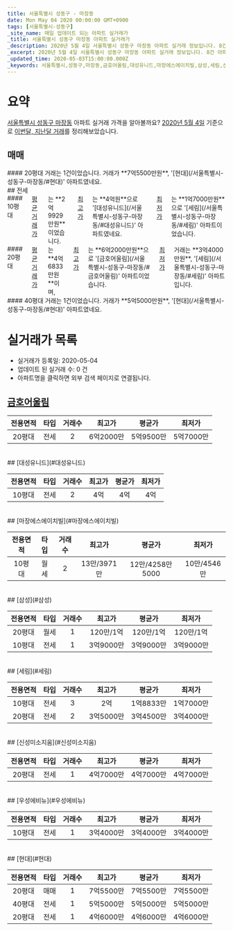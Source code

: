 ```yaml
---
title: 서울특별시 성동구 - 마장동
date: Mon May 04 2020 00:00:00 GMT+0900
tags: [서울특별시-성동구]
_site_name: 매일 업데이트 되는 아파트 실거래가
_title: 서울특별시 성동구 마장동 아파트 실거래가
_description: 2020년 5월 4일 서울특별시 성동구 마장동 아파트 실거래 정보입니다. 8건 아파트 정보가 있습니다.
_excerpt: 2020년 5월 4일 서울특별시 성동구 마장동 아파트 실거래 정보입니다. 8건 아파트 정보가 있습니다.
_updated_time: 2020-05-03T15:00:00.000Z
_keywords: 서울특별시,성동구,마장동,금호어울림,대성유니드,마장에스에이치빌,삼성,세림,신성미소지움,우성에비뉴,현대
---
```





# 요약
<ins>서울특별시 성동구 마장동</ins> 아파트 실거래 가격을 알아볼까요? <ins>2020년 5월 4일</ins> 기준으로 <ins>이번달, 지난달 거래</ins>를 정리해보았습니다.

## 매매
<div class="container">
<div class="twelve columns" markdown="1">
#### 20평대
거래는 1건이었습니다. 거래가 **7억5500만원**, '[현대](/서울특별시-성동구-마장동/#현대)' 아파트였네요.
</div>
</div>
## 전세
<div class="container">
<div class="six columns" markdown="1">
#### 10평대
<ins>평균 거래가</ins>는 **2억9929만원**이었습니다. <ins>최고가</ins>는 **4억원**으로 '[대성유니드](/서울특별시-성동구-마장동/#대성유니드)' 아파트였네요. <ins>최저가</ins>는 **1억7000만원**으로 '[세림](/서울특별시-성동구-마장동/#세림)' 아파트이었습니다.
</div>
<div class="six columns" markdown="1">
#### 20평대
<ins>평균 거래가</ins>는 **4억6833만원**이며, <ins>최고가</ins>는 **6억2000만원**으로 '[금호어울림](/서울특별시-성동구-마장동/#금호어울림)' 아파트이었습니다. <ins>최저가</ins> 거래는 **3억4000만원**, '[세림](/서울특별시-성동구-마장동/#세림)' 아파트입니다.
</div>
</div>
<div class="container">
<div class="twelve columns" markdown="1">
#### 40평대
거래는 1건이었습니다. 거래가 **5억5000만원**, '[현대](/서울특별시-성동구-마장동/#현대)' 아파트였네요.
</div>
</div>



# 실거래가 목록
- 실거래가 등록일: 2020-05-04
- 업데이트 된 실거래 수: 0 건
- 아파트명을 클릭하면 외부 검색 페이지로 연결됩니다.

## [금호어울림](#금호어울림)

|전용면적|타입|거래수|최고가|평균가|최저가|
|:---:|:---:|:---:|:---:|:---:|:---:|
|20평대|<span class="deal-type-2">전세</span>|2|6억2000만|5억9500만|5억7000만|

<br/>
## [대성유니드](#대성유니드)

|전용면적|타입|거래수|최고가|평균가|최저가|
|:---:|:---:|:---:|:---:|:---:|:---:|
|10평대|<span class="deal-type-2">전세</span>|2|4억|4억|4억|

<br/>
## [마장에스에이치빌](#마장에스에이치빌)

|전용면적|타입|거래수|최고가|평균가|최저가|
|:---:|:---:|:---:|:---:|:---:|:---:|
|10평대|<span class="deal-type-3">월세</span>|2|13만/3971만|12만/4258만5000|10만/4546만|

<br/>
## [삼성](#삼성)

|전용면적|타입|거래수|최고가|평균가|최저가|
|:---:|:---:|:---:|:---:|:---:|:---:|
|20평대|<span class="deal-type-3">월세</span>|1|120만/1억|120만/1억|120만/1억|
|10평대|<span class="deal-type-2">전세</span>|1|3억9000만|3억9000만|3억9000만|

<br/>
## [세림](#세림)

|전용면적|타입|거래수|최고가|평균가|최저가|
|:---:|:---:|:---:|:---:|:---:|:---:|
|10평대|<span class="deal-type-2">전세</span>|3|2억|1억8833만|1억7000만|
|20평대|<span class="deal-type-2">전세</span>|2|3억5000만|3억4500만|3억4000만|

<br/>
## [신성미소지움](#신성미소지움)

|전용면적|타입|거래수|최고가|평균가|최저가|
|:---:|:---:|:---:|:---:|:---:|:---:|
|20평대|<span class="deal-type-2">전세</span>|1|4억7000만|4억7000만|4억7000만|

<br/>
## [우성에비뉴](#우성에비뉴)

|전용면적|타입|거래수|최고가|평균가|최저가|
|:---:|:---:|:---:|:---:|:---:|:---:|
|10평대|<span class="deal-type-2">전세</span>|1|3억4000만|3억4000만|3억4000만|

<br/>
## [현대](#현대)

|전용면적|타입|거래수|최고가|평균가|최저가|
|:---:|:---:|:---:|:---:|:---:|:---:|
|20평대|<span class="deal-type-1">매매</span>|1|7억5500만|7억5500만|7억5500만|
|40평대|<span class="deal-type-2">전세</span>|1|5억5000만|5억5000만|5억5000만|
|20평대|<span class="deal-type-2">전세</span>|1|4억6000만|4억6000만|4억6000만|

<br/>



